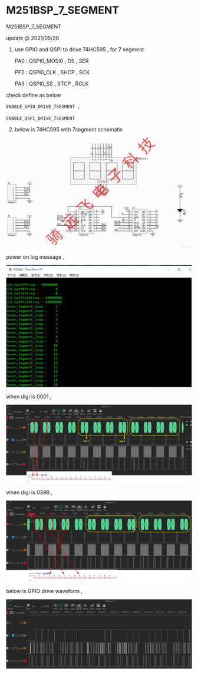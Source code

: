 # M251BSP_7_SEGMENT
 M251BSP_7_SEGMENT


update @ 2021/05/28

1. use GPIO and QSPI to drive 74HC595 , for 7 segment

	PA0 : QSPI0_MOSI0 , DS , SER
	
	PF2 : QSPI0_CLK , SHCP , SCK
	
	PA3 : QSPI0_SS , STCP , RCLK

check define as below 

	ENABLE_GPIO_DRIVE_7SEGMENT , 

	ENABLE_QSPI_DRIVE_7SEGMENT

2. below is 74HC595 with 7segment schematic

![image](https://github.com/released/M251BSP_7_SEGMENT/blob/main/74HC595_7segment_schematic.jpg)


power on log message  , 

![image](https://github.com/released/M251BSP_7_SEGMENT/blob/main/log_counter.jpg)


when digi is 0001 , 

![image](https://github.com/released/M251BSP_7_SEGMENT/blob/main/LA_counter_0001.jpg)

when digi is 0396 , 

![image](https://github.com/released/M251BSP_7_SEGMENT/blob/main/LA_counter_0396.jpg)

below is GPIO drive waveform , 

![image](https://github.com/released/M251BSP_7_SEGMENT/blob/main/LA_counter_GPIO.jpg)


